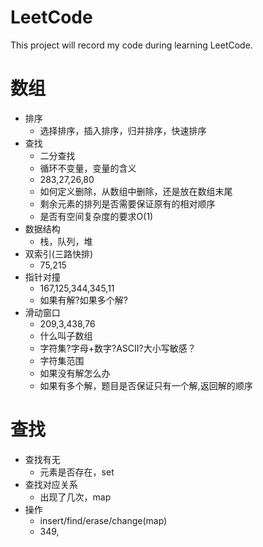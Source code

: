 # LeetCode
This project will record my code during learning LeetCode.

# 数组
* 排序
    * 选择排序，插入排序，归并排序，快速排序 
* 查找
    * 二分查找
    * 循环不变量，变量的含义
    * 283,27,26,80
    * 如何定义删除，从数组中删除，还是放在数组末尾
    * 剩余元素的排列是否需要保证原有的相对顺序
    * 是否有空间复杂度的要求O(1)
* 数据结构
    * 栈，队列，堆
* 双索引(三路快排)
    * 75,215
* 指针对撞
    * 167,125,344,345,11
    * 如果有解?如果多个解?
* 滑动窗口
    * 209,3,438,76
    * 什么叫子数组
    * 字符集?字母+数字?ASCII?大小写敏感？
    * 字符集范围
    * 如果没有解怎么办
    * 如果有多个解，题目是否保证只有一个解,返回解的顺序

# 查找
* 查找有无
    * 元素是否存在，set
* 查找对应关系
    * 出现了几次，map
* 操作
    * insert/find/erase/change(map)
    * 349,